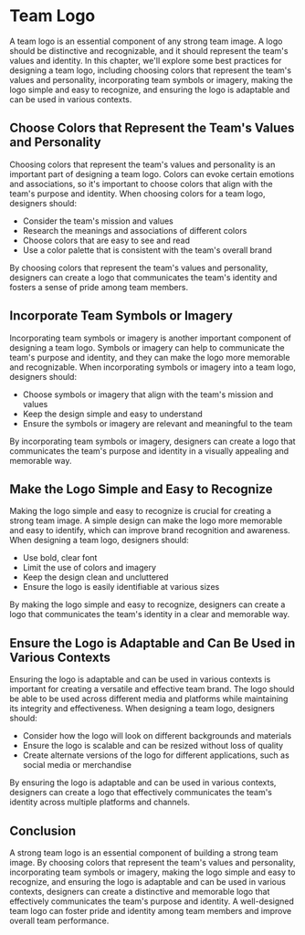 # Team Logo

A team logo is an essential component of any strong team image. A logo should be distinctive and recognizable, and it should represent the team's values and identity. In this chapter, we'll explore some best practices for designing a team logo, including choosing colors that represent the team's values and personality, incorporating team symbols or imagery, making the logo simple and easy to recognize, and ensuring the logo is adaptable and can be used in various contexts.

## Choose Colors that Represent the Team's Values and Personality

Choosing colors that represent the team's values and personality is an important part of designing a team logo. Colors can evoke certain emotions and associations, so it's important to choose colors that align with the team's purpose and identity. When choosing colors for a team logo, designers should:

- Consider the team's mission and values
- Research the meanings and associations of different colors
- Choose colors that are easy to see and read
- Use a color palette that is consistent with the team's overall brand

By choosing colors that represent the team's values and personality, designers can create a logo that communicates the team's identity and fosters a sense of pride among team members.

## Incorporate Team Symbols or Imagery

Incorporating team symbols or imagery is another important component of designing a team logo. Symbols or imagery can help to communicate the team's purpose and identity, and they can make the logo more memorable and recognizable. When incorporating symbols or imagery into a team logo, designers should:

- Choose symbols or imagery that align with the team's mission and values
- Keep the design simple and easy to understand
- Ensure the symbols or imagery are relevant and meaningful to the team

By incorporating team symbols or imagery, designers can create a logo that communicates the team's purpose and identity in a visually appealing and memorable way.

## Make the Logo Simple and Easy to Recognize

Making the logo simple and easy to recognize is crucial for creating a strong team image. A simple design can make the logo more memorable and easy to identify, which can improve brand recognition and awareness. When designing a team logo, designers should:

- Use bold, clear font
- Limit the use of colors and imagery
- Keep the design clean and uncluttered
- Ensure the logo is easily identifiable at various sizes

By making the logo simple and easy to recognize, designers can create a logo that communicates the team's identity in a clear and memorable way.

## Ensure the Logo is Adaptable and Can Be Used in Various Contexts

Ensuring the logo is adaptable and can be used in various contexts is important for creating a versatile and effective team brand. The logo should be able to be used across different media and platforms while maintaining its integrity and effectiveness. When designing a team logo, designers should:

- Consider how the logo will look on different backgrounds and materials
- Ensure the logo is scalable and can be resized without loss of quality
- Create alternate versions of the logo for different applications, such as social media or merchandise

By ensuring the logo is adaptable and can be used in various contexts, designers can create a logo that effectively communicates the team's identity across multiple platforms and channels.

## Conclusion

A strong team logo is an essential component of building a strong team image. By choosing colors that represent the team's values and personality, incorporating team symbols or imagery, making the logo simple and easy to recognize, and ensuring the logo is adaptable and can be used in various contexts, designers can create a distinctive and memorable logo that effectively communicates the team's purpose and identity. A well-designed team logo can foster pride and identity among team members and improve overall team performance.
